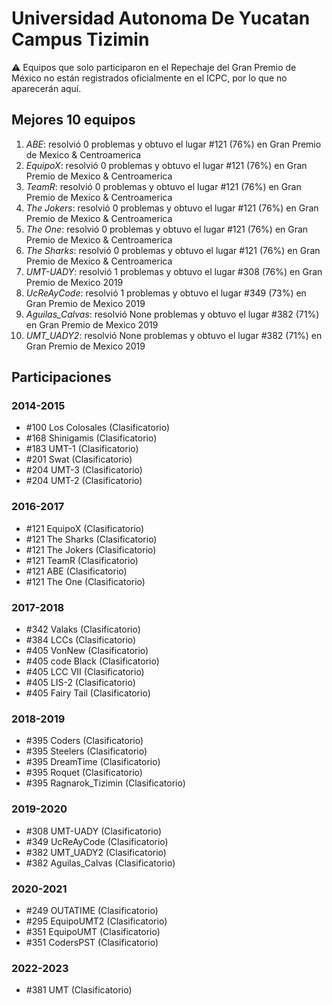 # Universidad Autonoma De Yucatan Campus Tizimin

:warning: Equipos que solo participaron en el Repechaje del Gran Premio de México no están registrados oficialmente en el ICPC, por lo que no aparecerán aquí.

## Mejores 10 equipos

1. _ABE_: resolvió 0 problemas y obtuvo el lugar #121 (76%) en Gran Premio de Mexico & Centroamerica
1. _EquipoX_: resolvió 0 problemas y obtuvo el lugar #121 (76%) en Gran Premio de Mexico & Centroamerica
1. _TeamR_: resolvió 0 problemas y obtuvo el lugar #121 (76%) en Gran Premio de Mexico & Centroamerica
1. _The Jokers_: resolvió 0 problemas y obtuvo el lugar #121 (76%) en Gran Premio de Mexico & Centroamerica
1. _The One_: resolvió 0 problemas y obtuvo el lugar #121 (76%) en Gran Premio de Mexico & Centroamerica
1. _The Sharks_: resolvió 0 problemas y obtuvo el lugar #121 (76%) en Gran Premio de Mexico & Centroamerica
1. _UMT-UADY_: resolvió 1 problemas y obtuvo el lugar #308 (76%) en Gran Premio de Mexico 2019
1. _UcReAyCode_: resolvió 1 problemas y obtuvo el lugar #349 (73%) en Gran Premio de Mexico 2019
1. _Aguilas_Calvas_: resolvió None problemas y obtuvo el lugar #382 (71%) en Gran Premio de Mexico 2019
1. _UMT_UADY2_: resolvió None problemas y obtuvo el lugar #382 (71%) en Gran Premio de Mexico 2019

## Participaciones

### 2014-2015

- #100 Los Colosales (Clasificatorio)
- #168 Shinigamis (Clasificatorio)
- #183 UMT-1 (Clasificatorio)
- #201 Swat (Clasificatorio)
- #204 UMT-3 (Clasificatorio)
- #204 UMT-2 (Clasificatorio)

### 2016-2017

- #121 EquipoX (Clasificatorio)
- #121 The Sharks (Clasificatorio)
- #121 The Jokers (Clasificatorio)
- #121 TeamR (Clasificatorio)
- #121 ABE (Clasificatorio)
- #121 The One (Clasificatorio)

### 2017-2018

- #342 Valaks (Clasificatorio)
- #384 LCCs (Clasificatorio)
- #405 VonNew (Clasificatorio)
- #405 code Black (Clasificatorio)
- #405 LCC VII (Clasificatorio)
- #405 LIS-2 (Clasificatorio)
- #405 Fairy Tail (Clasificatorio)

### 2018-2019

- #395 Coders (Clasificatorio)
- #395 Steelers (Clasificatorio)
- #395 DreamTime (Clasificatorio)
- #395 Roquet (Clasificatorio)
- #395 Ragnarok_Tizimin (Clasificatorio)

### 2019-2020

- #308 UMT-UADY (Clasificatorio)
- #349 UcReAyCode (Clasificatorio)
- #382 UMT_UADY2 (Clasificatorio)
- #382 Aguilas_Calvas (Clasificatorio)

### 2020-2021

- #249 OUTATIME (Clasificatorio)
- #295 EquipoUMT2 (Clasificatorio)
- #351 EquipoUMT (Clasificatorio)
- #351  CodersPST (Clasificatorio)

### 2022-2023

- #381 UMT (Clasificatorio)



